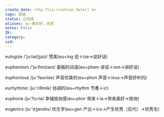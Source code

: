 ```yaml
---
create_date: <%tp.file.creation_date() %>
tags: 前缀
status: 已完成 
aliases: eu-表示好，优秀
notes: False
ZK: 
category: 
uid: 
---
```


eulogize /'ju:lədӡaiz/ 赞美(eu+log 说＋ize→说好话) 

euphemism /'ju:fimizəm/ 委婉的词语(eu+phem 讲话＋ism→讲好话)

euphonious /ju:'fəuniəs/ 声音优美的(eu+phon 声音＋ious→声音好听的)

eurhythmic /ju:'riθmik/ 协调的(eu+rhythm 节奏＋ic)

euphoria /ju:'fɔ:riə/ 幸福愉快感(eu+phor 带来＋ia→带来美好→愉快)

eugenics /ju:'dӡenɪks/ 优生学(eu+gen 产出＋ics→产生优秀〔后代〕→优秀生)